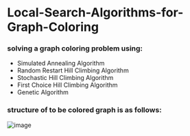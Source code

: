 # Local-Search-Algorithms-for-Graph-Coloring

### solving a graph coloring problem using:
* Simulated Annealing Algorithm
* Random Restart Hill Climbing Algorithm
* Stochastic Hill Climbing Algorithm
* First Choice Hill Climbing Algorithm
* Genetic Algorithm

### structure of to be colored graph is as follows:

![image](https://user-images.githubusercontent.com/44861408/127771401-9a503ed3-501c-4653-9b5d-bc0cb9488f20.png)
